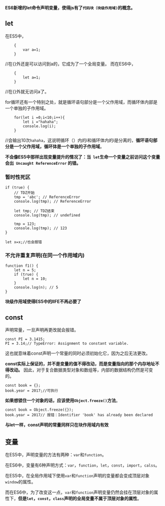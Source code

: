 **ES6新增的let命令声明变量，使得js有了`代码块（块级作用域)`的概念。**
## let

在ES5中，

        {
            var a=1;
        }
//在{}外还是可以访问到a的，它成为了一个全局变量。
而在ES6中，

        {
            let a=1;
        }
//在{}外就无访问a了。

for循环还有一个特别之处，就是循环语句部分是一个父作用域，而循环体内部是一个单独的子作用域。

        for(let i =0;i<10;i++){
            let i ="hahaha";
            console.log(i);
        }
//会输出10次`hahaha`，这说明循环（）内的i和循环体内的i是分离的，**循环语句部分是一个父作用域，循环体是一个单独的子作用域**。

**不会像ES5中那样出现变量提升的情况了：当` let`生命一个变量之前访问这个变量会出` Uncaught ReferenceError` 的错。**

### 暂时性死区

    if (true) {
        // TDZ开始
        tmp = 'abc'; // ReferenceError
        console.log(tmp); // ReferenceError

        let tmp; // TDZ结束
        console.log(tmp); // undefined

        tmp = 123;
        console.log(tmp); // 123
    }

    let x=x;//也会报错

### 不允许重复声明(在同一个作用域内)

    function f1() {
        let n = 5;
        if (true) {
            let n = 10;
        }
        console.log(n); // 5
    }

**块级作用域使得ES5中的IIFE不再必要了**

## const
声明常量，一旦声明再更改就会报错。

    const PI = 3.1415;
    PI = 3.14;// TypeError: Assignment to constant variable.

这也就意味着const声明一个常量的同时必须初始化它，因为之后无法更改。

**const实际上保证的，并不是变量的值不得改动，而是变量指向的那个内存地址不得改动。** 因此，对于复合数据类型对象和数组等，内部的数据结构仍然是可变的。

    const book = {};
    book.year = 2017;//可执行
**如果想锁住一个对象的话，应该使用`Object.freeze()`方法**。

    const book = Object.freeze({});
    book.year = 2017// 报错：Identifier 'book' has already been declared

**与let一样，const声明的常量同样只在块作用域内有效**

## 变量
在ES5中，声明变量的方法有两种：`var`和`function`。

在ES6中，变量有6种声明方式：`var`，`function`，`let`，`const`，`import`，`calss`。

在ES5中，在全局作用域下使用`var`和`function`声明的变量都会变成顶层对象`window`的属性。

而在ES6中，为了改变这一点，`var`和`function`声明变量仍然会挂在顶层对象的属性下，**但是`let`，`const`，`class`声明的全局变量不属于顶层对象的属性**。